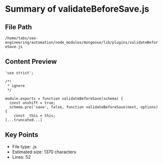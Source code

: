 # Summary of validateBeforeSave.js
  
## File Path
`/home/tabs/seo-engineering/automation/node_modules/mongoose/lib/plugins/validateBeforeSave.js`

## Content Preview
```
'use strict';

/*!
 * ignore
 */

module.exports = function validateBeforeSave(schema) {
  const unshift = true;
  schema.pre('save', false, function validateBeforeSave(next, options) {
    const _this = this;
[...truncated...]
```

## Key Points
- File type: .js
- Estimated size: 1370 characters
- Lines: 52
